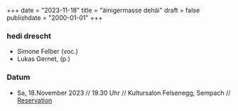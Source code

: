 ﻿+++
date = "2023-11-18"
title = "äinigermasse dehäi"
draft = false
publishdate = "2000-01-01"
+++

### hedi drescht


* Simone Felber (voc.)
* Lukas Gernet, (p.)

### Datum

* Sa, 18.November 2023 // 19.30 Uhr // Kultursalon Felsenegg, Sempach // [Reservation](https://kultursalon-felsenegg.ch/)


